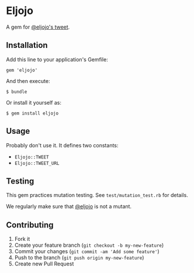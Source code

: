 # Eljojo

A gem for [@eljojo's tweet](https://twitter.com/eljojo/status/444827138529968129).

## Installation

Add this line to your application's Gemfile:

    gem 'eljojo'

And then execute:

    $ bundle

Or install it yourself as:

    $ gem install eljojo

## Usage

Probably don't use it. It defines two constants:

* `Eljojo::TWEET`
* `Eljojo::TWEET_URL`

## Testing

This gem practices mutation testing. See `test/mutation_test.rb` for details.

We regularly make sure that [@eljojo](https://twitter.com/eljojo) is not a mutant.

## Contributing

1. Fork it
2. Create your feature branch (`git checkout -b my-new-feature`)
3. Commit your changes (`git commit -am 'Add some feature'`)
4. Push to the branch (`git push origin my-new-feature`)
5. Create new Pull Request
